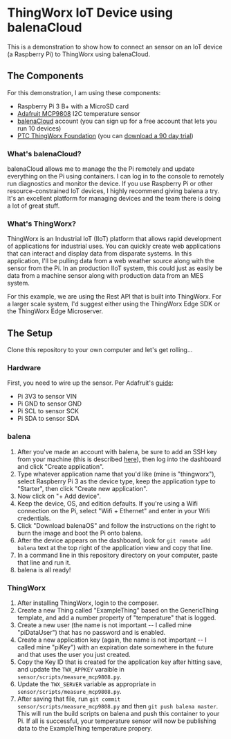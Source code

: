 # ThingWorx IoT Device using balenaCloud

This is a demonstration to show how to connect an sensor on an IoT device (a Raspberry Pi) to ThingWorx using balenaCloud.

## The Components

For this demonstration, I am using these components:

- Raspberry Pi 3 B+ with a MicroSD card
- [Adafruit MCP9808](https://www.adafruit.com/product/1782) I2C temperature sensor
- [balenaCloud](https://www.balena.io/) account (you can sign up for a free account that lets you run 10 devices)
- [PTC ThingWorx Foundation](https://www.ptc.com/en/products/iiot/thingworx-platform) (you can [download a 90 day trial](https://developer.thingworx.com/en/resources/downloads))

### What's balenaCloud?

balenaCloud allows me to manage the the Pi remotely and update everything on the Pi using containers. I can log in to
the console to remotely run diagnostics and monitor the device. If you use Raspberry Pi or other resource-constrained IoT devices,
I highly recommend giving balena a try. It's an excellent platform for managing devices and the team there is doing
a lot of great stuff. 

### What's ThingWorx?

ThingWorx is an Industrial IoT (IIoT) platform that allows rapid development of applications for industrial uses. 
You can quickly create web applications that can interact and display data from disparate systems. In this application,
I'll be pulling data from a web weather source along with the sensor from the Pi. In an production IIoT system,
this could just as easily be data from a machine sensor along with production data from an MES system.

For this example, we are using the Rest API that is built into ThingWorx. For a larger scale system, I'd suggest either
using the ThingWorx Edge SDK or the ThingWorx Edge Microserver.

## The Setup

Clone this repository to your own computer and let's get rolling...

### Hardware

First, you need to wire up the sensor. Per Adafruit's [guide](https://learn.adafruit.com/adafruit-mcp9808-precision-i2c-temperature-sensor-guide/python-circuitpython#python-computer-wiring-4-3): 

- Pi 3V3 to sensor VIN
- Pi GND to sensor GND
- Pi SCL to sensor SCK
- Pi SDA to sensor SDA

### balena

1. After you've made an account with balena, be sure to add an SSH key from your machine (this is
    described [here](https://www.balena.io/docs/learn/getting-started/raspberrypi3/nodejs/#account-setup)), then log into the dashboard and click "Create application".
2. Type whatever application name that you'd like (mine is "thingworx"), select Raspberry Pi 3 as the device type,
    keep the application type to "Starter", then click "Create new application".
3. Now click on "+ Add device".
4. Keep the device, OS, and edition defaults. If you're using a Wifi connection on the Pi, select "Wifi + Ethernet" and enter in your Wifi credentials.
5. Click "Download balenaOS" and follow the instructions on the right to burn the image and boot the Pi onto balena.
6. After the device appears on the dashboard, look for `git remote add balena` text at the top right of the application view and copy that line.
7. In a command line in this repository directory on your computer, paste that line and run it.
8. balena is all ready!

### ThingWorx

1. After installing ThingWorx, login to the composer.
2. Create a new Thing called "ExampleThing" based on the GenericThing template, and add a number property of "temperature" that is logged.
3. Create a new user (the name is not important -- I called mine "piDataUser") that has no password and is enabled.
4. Create a new application key (again, the name is not important -- I called mine "piKey") with an expiration date somewhere
    in the future and that uses the user you just created.
5. Copy the Key ID that is created for the application key after hitting save, and update the `TWX_APPKEY` varaible in `sensor/scripts/measure_mcp9808.py`.
6. Update the `TWX_SERVER` variable as appropriate in `sensor/scripts/measure_mcp9808.py`.
7. After saving that file, run `git commit sensor/scripts/measure_mcp9808.py` and then `git push balena master`.
    This will run the build scripts on balena and push this container to your Pi. If all is successful, your temperature sensor will now
    be publishing data to the ExampleThing temperature propery.